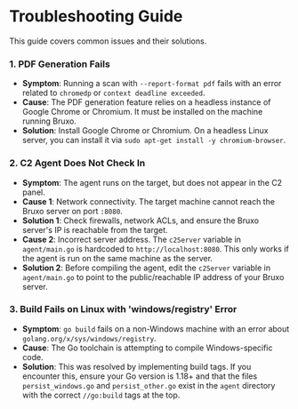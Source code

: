 # Troubleshooting Guide

This guide covers common issues and their solutions.

### 1. PDF Generation Fails

- **Symptom**: Running a scan with `--report-format pdf` fails with an error related to `chromedp` or `context deadline exceeded`.
- **Cause**: The PDF generation feature relies on a headless instance of Google Chrome or Chromium. It must be installed on the machine running Bruxo.
- **Solution**: Install Google Chrome or Chromium. On a headless Linux server, you can install it via `sudo apt-get install -y chromium-browser`.

### 2. C2 Agent Does Not Check In

- **Symptom**: The agent runs on the target, but does not appear in the C2 panel.
- **Cause 1**: Network connectivity. The target machine cannot reach the Bruxo server on port `:8080`.
- **Solution 1**: Check firewalls, network ACLs, and ensure the Bruxo server's IP is reachable from the target.
- **Cause 2**: Incorrect server address. The `c2Server` variable in `agent/main.go` is hardcoded to `http://localhost:8080`. This only works if the agent is run on the same machine as the server.
- **Solution 2**: Before compiling the agent, edit the `c2Server` variable in `agent/main.go` to point to the public/reachable IP address of your Bruxo server.

### 3. Build Fails on Linux with 'windows/registry' Error

- **Symptom**: `go build` fails on a non-Windows machine with an error about `golang.org/x/sys/windows/registry`.
- **Cause**: The Go toolchain is attempting to compile Windows-specific code.
- **Solution**: This was resolved by implementing build tags. If you encounter this, ensure your Go version is 1.18+ and that the files `persist_windows.go` and `persist_other.go` exist in the `agent` directory with the correct `//go:build` tags at the top.
